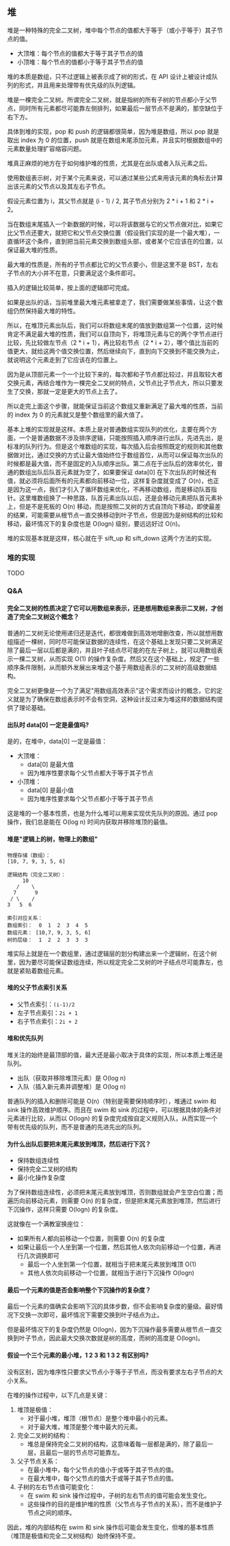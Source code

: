 ## 堆

堆是一种特殊的完全二叉树，堆中每个节点的值都大于等于（或小于等于）其子节点的值。

- 大顶堆：每个节点的值都大于等于其子节点的值
- 小顶堆：每个节点的值都小于等于其子节点的值

堆的本质是数组，只不过逻辑上被表示成了树的形式，在 API 设计上被设计成队列的形式，并且用来处理带有优先级的队列逻辑。

堆是一棵完全二叉树。所谓完全二叉树，就是指树的所有子树的节点都小于父节点，同时所有元素都尽可能靠左侧排列，如果最后一层节点不是满的，那空缺位于右下方。

具体到堆的实现，pop 和 push 的逻辑都很简单，因为堆是数组，所以 pop 就是取出 index 为 0 的位置，push 就是在数组末尾添加元素，并且实时根据数组中的元素数量处理扩容缩容问题。

堆真正麻烦的地方在于如何维护堆的性质，尤其是在出队或者入队元素之后。

使用数组表示树，对于某个元素来说，可以通过某些公式来用该元素的角标去计算出该元素的父节点以及其左右子节点。

假设元素位置为 i，其父节点就是 (i - 1) / 2, 其子节点分别为 2 * i + 1 和 2 * i + 2。

当在数组末尾插入一个新数据的时候，可以将该数据与它的父节点做对比，如果它比父节点还要大，就把它和父节点交换位置（假设我们实现的是一个最大堆），一直循环这个条件，直到把当前元素交换到数组头部，或者某个它应该在的位置，以保证最大堆的性质。

最大堆的性质是，所有的子节点都比它的父节点要小，但是这里不是 BST，左右子节点的大小并不在意，只要满足这个条件即可。

插入的逻辑比较简单，按上面的逻辑即可完成。

如果是出队的话，当前堆里最大堆元素被拿走了，我们需要做某些事情，让这个数组仍然保持最大堆的特性。

所以，在堆顶元素出队后，我们可以将数组末尾的值放到数组第一个位置，这时候肯定不满足最大堆的性质，我们可以自顶向下，将堆顶元素与它的两个字节点进行比较，先比较做左节点（2 * i + 1），再比较右节点（2 * i + 2），哪个值比当前的值更大，就给这两个值交换位置，然后继续向下，直到向下交换到不能交换为止，就说明这个元素走到了它应该在的位置上。

因为是从顶部元素一个一个比较下来的，每次都和子节点都比较过，并且取较大者交换元素，再结合堆作为一棵完全二叉树的特点，父节点比子节点大，所以只要发生了交换，那就一定是更大的节点上去了。

所以走完上面这个步骤，就能保证当前这个数组又重新满足了最大堆的性质，当前的 index 为 0 的元素就又是整个数组里的最大值了。

基本上堆的实现就是这样。本质上是对普通数组实现队列的优化，主要在两个方面，一个是普通数据不涉及排序逻辑，只能按照插入顺序进行出队，先进先出，是标准的队列行为。但是这个堆数组的实现，每次插入后会按照既定的规则和其他数据做对比，通过交换的方式让最大值始终位于数组首位，从而可以保证每次出队的时候都是最大值，而不是固定的入队顺序出队。第二点在于出队后的效率优化，普通的数组出队后队首元素就为空了，如果要保证 data[0] 在下次出队的时候还有值，就必须将后面所有的元素都向前移动一位，这样复杂度就变成了 O(n)，也正是因为这一点，我们才引入了循环数组来优化，不再移动数组，而是移动队首指针。这里堆数组换了一种思路，队首元素出队以后，还是会移动元素把队首元素补上，但是不是死板的 O(n) 移动，而是按照二叉树的方式自顶向下移动，即使最差的结果，可能需要从根节点一直交换移动到叶子节点，但是因为是树结构的比较和移动，最坏情况下的复杂度也是 O(logn) 级别，要远远好过 O(n)。

堆的实现基本就是这样，核心就在于 sift_up 和 sift_down 这两个方法的实现。

### 堆的实现

TODO

### Q&A

#### 完全二叉树的性质决定了它可以用数组来表示，还是想用数组来表示二叉树，才创造了完全二叉树这个概念？

普通的二叉树无论使用递归还是迭代，都很难做到高效地增删改查，所以就想用数组描述一棵树，同时尽可能保证数据的连续性，在这个基础上发现只要二叉树满足除了最后一层以后都是满的，并且叶子结点尽可能的在左子树上，就可以用数组表示一棵二叉树，从而实现 O(1) 的操作复杂度。然后又在这个基础上，规定了一些顺序条件限制，从而额外发展出来堆这个基于用数组表示的二叉树的高级数据结构。

完全二叉树更像是一个为了满足"用数组高效表示"这个需求而设计的概念，它的定义就是为了确保在数组表示时不会有空洞，这种设计反过来为堆这样的数据结构提供了理论基础。

#### 出队时 data[0] 一定是最值吗?

是的，在堆中，data[0] 一定是最值：

- 大顶堆：
  - data[0] 是最大值
  - 因为堆序性要求每个父节点都大于等于其子节点
- 小顶堆：
  - data[0] 是最小值
  - 因为堆序性要求每个父节点都小于等于其子节点

这是堆的一个基本性质，也是为什么堆可以用来实现优先队列的原因。通过 pop 操作，我们总是能在 O(log n) 时间内获取并移除堆顶的最值。

#### 堆是"逻辑上的树，物理上的数组"

```
物理存储（数组）：
[10, 7, 9, 3, 5, 6]

逻辑结构（完全二叉树）：
     10
   /    \
  7      9
 / \    /
3   5  6

索引对应关系：
数组索引：  0  1  2  3  4  5
数组元素： [10,7, 9, 3, 5, 6]
树的层级：  1  2  2  3  3  3
```

堆实际上就是在一个数组里，通过逻辑层的划分构建出来一个逻辑树，在这个树里，因为要尽可能保证数组连续，所以规定完全二叉树的叶子结点尽可能靠左，也就是紧贴着数组元素。

#### 堆的父子节点索引关系

- 父节点索引：`(i-1)/2`
- 左子节点索引：`2i + 1`
- 右子节点索引：`2i + 2`

#### 堆和优先队列

堆关注的始终是最顶部的值，最大还是最小取决于具体的实现，所以本质上堆还是队列。

- 出队（获取并移除堆顶元素）是 O(log n)
- 入队（插入新元素并调整堆）是 O(log n)

普通队列的插入和删除可能是 O(n)（特别是需要保持顺序时），堆通过 swim 和 sink 操作高效维护顺序。而且在 swim 和 sink 的过程中，可以根据具体的条件对元素进行比较，从而以 O(logn) 的复杂度完成按自定义规则入队，从而实现一个带有优先级的队列，而不是普通的先进先出的队列。

#### 为什么出队后要把末尾元素放到堆顶，然后进行下沉？

- 保持数组连续性
- 保持完全二叉树的结构
- 最小化操作复杂度

为了保持数组连续性，必须把末尾元素放到堆顶，否则数组就会产生空白位置；而遍历向前移动元素，则需要 O(n) 的复杂度，但是把末尾元素放到堆顶，然后进行下沉操作，这样只需要 O(logn) 的复杂度。

这就像在一个满教室换座位：

- 如果所有人都向前移动一个位置，则需要 O(n) 的复杂度
- 如果让最后一个人坐到第一个位置，然后其他人依次向前移动一个位置，再进行几次调换即可
  - 最后一个人坐到第一个位置，就相当于把末尾元素放到堆顶 O(1)
  - 其他人依次向前移动一个位置，就相当于进行下沉操作 O(logn)

#### 最后一个元素的值是否会影响整个下沉操作的复杂度？

最后一个元素的值确实会影响下沉的具体步数，但不会影响复杂度的量级。最好情况下交换一次即可，最坏情况下需要交换到叶子结点为止。

但是最坏情况下的复杂度仍然是 O(logn)，因为下沉操作最多需要从根节点一直交换到叶子节点，因此最大交换次数就是树的高度，而树的高度是 O(logn)。

#### 假设一个三个元素的最小堆，1 2 3 和 1 3 2 有区别吗?

没有区别，因为堆序性只要求父节点小于等于子节点，而没有要求左右子节点的大小关系。

在堆的操作过程中，以下几点是关键：

1. 堆顶是极值：
   - 对于最小堆，堆顶（根节点）是整个堆中最小的元素。
   - 对于最大堆，堆顶是整个堆中最大的元素。
2. 完全二叉树的结构：
   - 堆总是保持完全二叉树的结构，这意味着每一层都是满的，除了最后一层，且最后一层的节点尽可能靠左。
3. 父子节点关系：
   - 在最小堆中，每个父节点的值小于或等于其子节点的值。
   - 在最大堆中，每个父节点的值大于或等于其子节点的值。
4. 子树的左右节点值可能变化：
   - 在 swim 和 sink 操作过程中，子树的左右节点的值可能会发生变化。
   - 这些操作的目的是维护堆的性质（父节点与子节点的关系），而不是维护子节点之间的顺序。

因此，堆的内部结构在 swim 和 sink 操作后可能会发生变化，但堆的基本性质（堆顶是极值和完全二叉树结构）始终保持不变。
